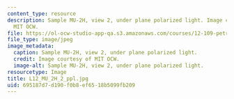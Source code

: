 ```yaml
---
content_type: resource
description: Sample MU-2H, view 2, under plane polarized light. Image courtesy of
  MIT OCW.
file: https://ol-ocw-studio-app-qa.s3.amazonaws.com/courses/12-109-petrology-fall-2005/695187d7d190f0b8ef6518b5099fb209_L12_MU_2H_2_ppl.jpg
file_type: image/jpeg
image_metadata:
  caption: Sample MU-2H, view 2, under plane polarized light.
  credit: Image courtesy of MIT OCW.
  image-alt: Sample MU-2H, view 2, under plane polarized light.
resourcetype: Image
title: L12_MU_2H_2_ppl.jpg
uid: 695187d7-d190-f0b8-ef65-18b5099fb209
---
```

